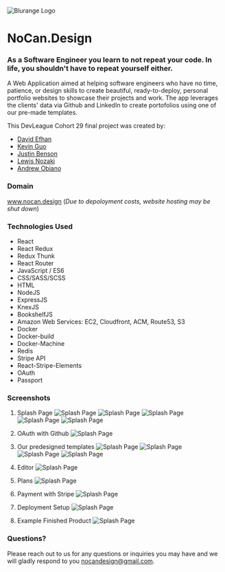 ![Blurange Logo](/public/logo192.png)

# NoCan.Design

### As a Software Engineer you learn to not repeat your code. In life, you shouldn't have to repeat yourself either.

A Web Application aimed at helping software engineers who have no time, patience, or design skills to create beautiful, ready-to-deploy, personal portfolio websites to showcase their projects and work. The app leverages the clients' data via Github and LinkedIn to create portofolios using one of our pre-made templates.

This DevLeague Cohort 29 final project was created by:

- [David Efhan](https://github.com/frzrbox)
- [Kevin Guo](https://github.com/kevinchguo)
- [Justin Benson](https://github.com/bensonjustin)
- [Lewis Nozaki](https://github.com/lhnozaki)
- [Andrew Obiano](https://github.com/andrewobx)

### Domain

www.nocan.design (*Due to depoloyment costs, website hosting may be shut down*)

### Technologies Used

- React
- React Redux
- Redux Thunk
- React Router
- JavaScript / ES6
- CSS/SASS/SCSS
- HTML
- NodeJS
- ExpressJS
- KnexJS
- BookshelfJS
- Amazon Web Services: EC2, Cloudfront, ACM, Route53, S3
- Docker
- Docker-build
- Docker-Machine
- Redis
- Stripe API
- React-Stripe-Elements
- OAuth
- Passport

### Screenshots

1. Splash Page
   ![Splash Page](/assets/1.png)
   ![Splash Page](/assets/2.png)
   ![Splash Page](/assets/3.png)
   ![Splash Page](/assets/4.png)
   ![Splash Page](/assets/5.png)

1. OAuth with Github
   ![Splash Page](/assets/6.png)

1. Our predesigned templates
   ![Splash Page](/assets/7.png)
   ![Splash Page](/assets/8.png)
   ![Splash Page](/assets/9.png)
   ![Splash Page](/assets/10.png)

1. Editor
   ![Splash Page](/assets/11.png)

1. Plans
   ![Splash Page](/assets/12.png)

1. Payment with Stripe
   ![Splash Page](/assets/13.png)

1. Deployment Setup
   ![Splash Page](/assets/14.png)

1. Example Finished Product
   ![Splash Page](/assets/15.png)

### Questions?

Please reach out to us for any questions or inquiries you may have and we will gladly respond to you nocandesign@gmail.com.
